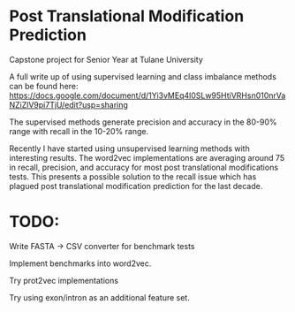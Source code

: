 # Post Translational Modification Prediction 
Capstone project for Senior Year at Tulane University 

A full write up of using supervised learning and class imbalance methods can be found here: https://docs.google.com/document/d/1Yi3vMEq4l0SLw95HtiVRHsn010nrVaNZiZlV9pi7TjU/edit?usp=sharing 


The supervised methods generate precision and accuracy in the 80-90% range with recall in the 10-20% range.

Recently I have started using unsupervised learning methods with interesting results. The word2vec implementations are averaging around 75 in recall, precision, and accuracy for most post translational modifications tests. This presents a possible solution to the recall issue which has plagued post translational modification prediction for the last decade. 


# TODO:
Write FASTA -> CSV converter for benchmark tests

Implement benchmarks into word2vec.

Try prot2vec implementations

Try using exon/intron as an additional feature set.
